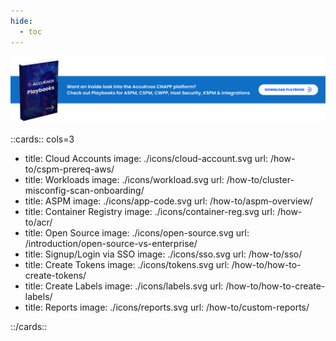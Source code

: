 ```yaml
---
hide:
  - toc
---
```


<style>
    .nt-card-title {
    text-align: -webkit-center;
}
</style>

[![AccuKnox Playbook](./icons/playbook.png)](/how-to/playbook-overview/)

::cards:: cols=3

- title: Cloud Accounts
  image: ./icons/cloud-account.svg
  url: /how-to/cspm-prereq-aws/
- title: Workloads
  image: ./icons/workload.svg
  url: /how-to/cluster-misconfig-scan-onboarding/
- title: ASPM
  image: ./icons/app-code.svg
  url: /how-to/aspm-overview/
- title: Container Registry
  image: ./icons/container-reg.svg
  url: /how-to/acr/
- title: Open Source
  image: ./icons/open-source.svg
  url: /introduction/open-source-vs-enterprise/
- title: Signup/Login via SSO
  image: ./icons/sso.svg
  url: /how-to/sso/
- title: Create Tokens
  image: ./icons/tokens.svg
  url: /how-to/how-to-create-tokens/
- title: Create Labels
  image: ./icons/labels.svg
  url: /how-to/how-to-create-labels/
- title: Reports
  image: ./icons/reports.svg
  url: /how-to/custom-reports/

::/cards::
